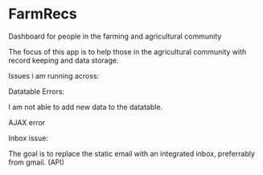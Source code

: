 # FarmRecs
Dashboard for people in the farming and agricultural community

The focus of this app is to help those in the agricultural community with record keeping and data storage. 

Issues i am running across:

Datatable Errors:

I am not able to add new data to the datatable. 

AJAX error

Inbox issue:

The goal is to replace the static email with an integrated inbox, preferrably from gmail. (API) 







